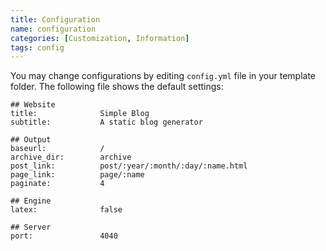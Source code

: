 ```yaml
---
title: Configuration
name: configuration
categories: [Customization, Information]
tags: config
---
```


You may change configurations by editing `config.yml` file in your template folder. The following file shows the default settings:

    ## Website
    title:              Simple Blog
    subtitle:           A static blog generator

    ## Output
    baseurl:            /
    archive_dir:        archive
    post_link:          post/:year/:month/:day/:name.html
    page_link:          page/:name
    paginate:           4

    ## Engine
    latex:              false

    ## Server
    port:               4040
